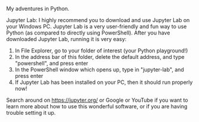 My adventures in Python.

Jupyter Lab:
I highly recommend you to download and use Jupyter Lab on your Windows PC.
Jupyter Lab is a very user-friendly and fun way to use Python (as compared to directly using PowerShell).
After you have downloaded Jupyter Lab, running it is very easy:

1. In File Explorer, go to your folder of interest (your Python playground!)
2. In the address bar of this folder, delete the default address, and type "powershell", and press enter
3. In the PowerShell window which opens up, type in "jupyter-lab", and press enter
4. If Jupyter Lab has been installed on your PC, then it should run properly now!

Search around on https://jupyter.org/ or Google or YouTube if you want to learn more about how to use this wonderful software, 
or if you are having trouble setting it up. 
